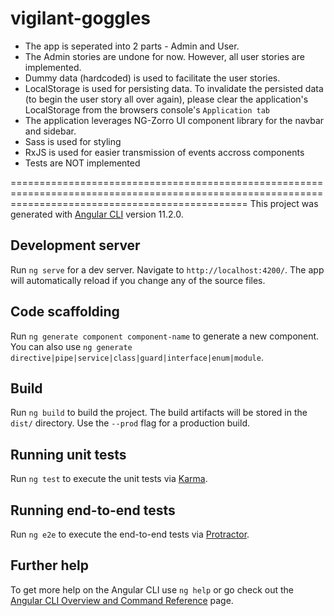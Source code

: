 # vigilant-goggles

* The app is seperated into 2 parts - Admin and User.
* The Admin stories are undone for now. However, all user stories are implemented.
* Dummy data (hardcoded) is used to facilitate the user stories.
* LocalStorage is used for persisting data. To invalidate the persisted data (to begin the user story all over again), please clear the application's LocalStorage from the browsers console's `Application tab`
* The application leverages NG-Zorro UI component library for the navbar and sidebar.
* Sass is used for styling
* RxJS is used for easier transmission of events accross components
* Tests are NOT implemented

=====================================================================================================================================================
This project was generated with [Angular CLI](https://github.com/angular/angular-cli) version 11.2.0.

## Development server

Run `ng serve` for a dev server. Navigate to `http://localhost:4200/`. The app will automatically reload if you change any of the source files.

## Code scaffolding

Run `ng generate component component-name` to generate a new component. You can also use `ng generate directive|pipe|service|class|guard|interface|enum|module`.

## Build

Run `ng build` to build the project. The build artifacts will be stored in the `dist/` directory. Use the `--prod` flag for a production build.

## Running unit tests

Run `ng test` to execute the unit tests via [Karma](https://karma-runner.github.io).

## Running end-to-end tests

Run `ng e2e` to execute the end-to-end tests via [Protractor](http://www.protractortest.org/).

## Further help

To get more help on the Angular CLI use `ng help` or go check out the [Angular CLI Overview and Command Reference](https://angular.io/cli) page.
